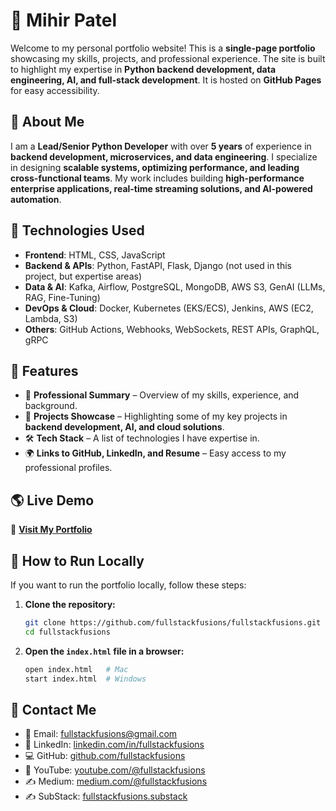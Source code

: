 # 🚀 Mihir Patel

Welcome to my personal portfolio website! This is a **single-page portfolio** showcasing my skills, projects, and professional experience. The site is built to highlight my expertise in **Python backend development, data engineering, AI, and full-stack development**. It is hosted on **GitHub Pages** for easy accessibility.

## 📌 About Me

I am a **Lead/Senior Python Developer** with over **5 years** of experience in **backend development, microservices, and data engineering**. I specialize in designing **scalable systems, optimizing performance, and leading cross-functional teams**. My work includes building **high-performance enterprise applications, real-time streaming solutions, and AI-powered automation**.

## 🔧 Technologies Used

- **Frontend**: HTML, CSS, JavaScript
- **Backend & APIs**: Python, FastAPI, Flask, Django (not used in this project, but expertise areas)
- **Data & AI**: Kafka, Airflow, PostgreSQL, MongoDB, AWS S3, GenAI (LLMs, RAG, Fine-Tuning)
- **DevOps & Cloud**: Docker, Kubernetes (EKS/ECS), Jenkins, AWS (EC2, Lambda, S3)
- **Others**: GitHub Actions, Webhooks, WebSockets, REST APIs, GraphQL, gRPC

## 📂 Features

- 🎯 **Professional Summary** – Overview of my skills, experience, and background.
- 📌 **Projects Showcase** – Highlighting some of my key projects in **backend development, AI, and cloud solutions**.
- 🛠 **Tech Stack** – A list of technologies I have expertise in.
- 🌍 **Links to GitHub, LinkedIn, and Resume** – Easy access to my professional profiles.

## 🌎 Live Demo

🔗 **[Visit My Portfolio](https://fullstackfusions.com/)**

## 📜 How to Run Locally

If you want to run the portfolio locally, follow these steps:

1. **Clone the repository:**
   ```bash
   git clone https://github.com/fullstackfusions/fullstackfusions.git
   cd fullstackfusions
   ```

2. **Open the `index.html` file in a browser:**
   ```bash
   open index.html   # Mac
   start index.html  # Windows
   ```

## 📧 Contact Me

- 📩 Email: [fullstackfusions@gmail.com](mailto:fullstackfusions@gmail.com)
- 🔗 LinkedIn: [linkedin.com/in/fullstackfusions](https://linkedin.com/in/fullstackfusions)
- 💻 GitHub: [github.com/fullstackfusions](https://github.com/fullstackfusions)
- 🎥 YouTube: [youtube.com/@fullstackfusions](https://www.youtube.com/@fullstackfusions)
- ✍️ Medium: [medium.com/@fullstackfusions](https://medium.com/@fullstackfusions)
- ✍️ SubStack: [fullstackfusions.substack](https://fullstackfusions.substack.com/)
